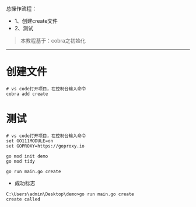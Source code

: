 总操作流程：
- 1、创建create文件
- 2、测试

> 本教程基于：cobra之初始化

***

# 创建文件

```shell
# vs code打开项目，在控制台输入命令
cobra add create
```

# 测试

```shell
# vs code打开项目，在控制台输入命令
set GO111MODULE=on
set GOPROXY=https://goproxy.io

go mod init demo
go mod tidy

go run main.go create
```

- 成功标志

```
C:\Users\admin\Desktop\demo>go run main.go create
create called
```
